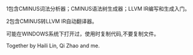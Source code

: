 1包含CMINUS词法分析器；CMINUS语法树生成器；LLVM IR编写和生成入门。

2包含CMINUS转LLVM IR自动翻译器。

可能在WINDOWS系统下打开过，使用时复制代码,不要复制文件。

Together by Haili Lin, Qi Zhao and me.
